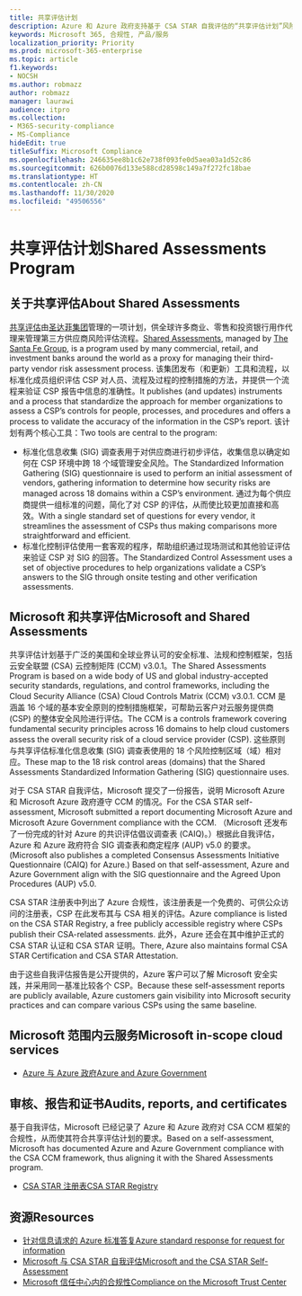 ```yaml
---
title: 共享评估计划
description: Azure 和 Azure 政府支持基于 CSA STAR 自我评估的“共享评估计划”风险评估工具。
keywords: Microsoft 365, 合规性, 产品/服务
localization_priority: Priority
ms.prod: microsoft-365-enterprise
ms.topic: article
f1.keywords:
- NOCSH
ms.author: robmazz
author: robmazz
manager: laurawi
audience: itpro
ms.collection:
- M365-security-compliance
- MS-Compliance
hideEdit: true
titleSuffix: Microsoft Compliance
ms.openlocfilehash: 246635ee8b1c62e738f093fe0d5aea03a1d52c86
ms.sourcegitcommit: 626b0076d133e588cd28598c149a7f272fc18bae
ms.translationtype: HT
ms.contentlocale: zh-CN
ms.lasthandoff: 11/30/2020
ms.locfileid: "49506556"
---
```

# <a name="shared-assessments-program"></a><span data-ttu-id="53a08-104">共享评估计划</span><span class="sxs-lookup"><span data-stu-id="53a08-104">Shared Assessments Program</span></span>

## <a name="about-shared-assessments"></a><span data-ttu-id="53a08-105">关于共享评估</span><span class="sxs-lookup"><span data-stu-id="53a08-105">About Shared Assessments</span></span>

<span data-ttu-id="53a08-106">[共享评估](https://sharedassessments.org/)由[圣达菲集团](https://www.santa-fe-group.com/)管理的一项计划，供全球许多商业、零售和投资银行用作代理来管理第三方供应商风险评估流程。</span><span class="sxs-lookup"><span data-stu-id="53a08-106">[Shared Assessments](https://sharedassessments.org/), managed by [The Santa Fe Group](https://www.santa-fe-group.com/), is a program used by many commercial, retail, and investment banks around the world as a proxy for managing their third-party vendor risk assessment process.</span></span> <span data-ttu-id="53a08-107">该集团发布（和更新）工具和流程，以标准化成员组织评估 CSP 对人员、流程及过程的控制措施的方法，并提供一个流程来验证 CSP 报告中信息的准确性。</span><span class="sxs-lookup"><span data-stu-id="53a08-107">It publishes (and updates) instruments and a process that standardize the approach for member organizations to assess a CSP’s controls for people, processes, and procedures and offers a process to validate the accuracy of the information in the CSP’s report.</span></span> <span data-ttu-id="53a08-108">该计划有两个核心工具：</span><span class="sxs-lookup"><span data-stu-id="53a08-108">Two tools are central to the program:</span></span>

- <span data-ttu-id="53a08-109">标准化信息收集 (SIG) 调查表用于对供应商进行初步评估，收集信息以确定如何在 CSP 环境中跨 18 个域管理安全风险。</span><span class="sxs-lookup"><span data-stu-id="53a08-109">The Standardized Information Gathering (SIG) questionnaire is used to perform an initial assessment of vendors, gathering information to determine how security risks are managed across 18 domains within a CSP’s environment.</span></span> <span data-ttu-id="53a08-110">通过为每个供应商提供一组标准的问题，简化了对 CSP 的评估，从而使比较更加直接和高效。</span><span class="sxs-lookup"><span data-stu-id="53a08-110">With a single standard set of questions for every vendor, it streamlines the assessment of CSPs thus making comparisons more straightforward and efficient.</span></span>
- <span data-ttu-id="53a08-111">标准化控制评估使用一套客观的程序，帮助组织通过现场测试和其他验证评估来验证 CSP 对 SIG 的回答。</span><span class="sxs-lookup"><span data-stu-id="53a08-111">The Standardized Control Assessment uses a set of objective procedures to help organizations validate a CSP’s answers to the SIG through onsite testing and other verification assessments.</span></span>

## <a name="microsoft-and-shared-assessments"></a><span data-ttu-id="53a08-112">Microsoft 和共享评估</span><span class="sxs-lookup"><span data-stu-id="53a08-112">Microsoft and Shared Assessments</span></span>

<span data-ttu-id="53a08-113">共享评估计划基于广泛的美国和全球业界认可的安全标准、法规和控制框架，包括云安全联盟 (CSA) 云控制矩阵 (CCM) v3.0.1。</span><span class="sxs-lookup"><span data-stu-id="53a08-113">The Shared Assessments Program is based on a wide body of US and global industry-accepted security standards, regulations, and control frameworks, including the Cloud Security Alliance (CSA) Cloud Controls Matrix (CCM) v3.0.1.</span></span> <span data-ttu-id="53a08-114">CCM 是涵盖 16 个域的基本安全原则的控制措施框架，可帮助云客户对云服务提供商 (CSP) 的整体安全风险进行评估。</span><span class="sxs-lookup"><span data-stu-id="53a08-114">The CCM is a controls framework covering fundamental security principles across 16 domains to help cloud customers assess the overall security risk of a cloud service provider (CSP).</span></span> <span data-ttu-id="53a08-115">这些原则与共享评估标准化信息收集 (SIG) 调查表使用的 18 个风险控制区域（域）相对应。</span><span class="sxs-lookup"><span data-stu-id="53a08-115">These map to the 18 risk control areas (domains) that the Shared Assessments Standardized Information Gathering (SIG) questionnaire uses.</span></span>

<span data-ttu-id="53a08-116">对于 CSA STAR 自我评估，Microsoft 提交了一份报告，说明 Microsoft Azure 和 Microsoft Azure 政府遵守 CCM 的情况。</span><span class="sxs-lookup"><span data-stu-id="53a08-116">For the CSA STAR self-assessment, Microsoft submitted a report documenting Microsoft Azure and Microsoft Azure Government compliance with the CCM.</span></span> <span data-ttu-id="53a08-117">（Microsoft 还发布了一份完成的针对 Azure 的共识评估倡议调查表 (CAIQ)。）根据此自我评估，Azure 和 Azure 政府符合 SIG 调查表和商定程序 (AUP) v5.0 的要求。</span><span class="sxs-lookup"><span data-stu-id="53a08-117">(Microsoft also publishes a completed Consensus Assessments Initiative Questionnaire (CAIQ) for Azure.) Based on that self-assessment, Azure and Azure Government align with the SIG questionnaire and the Agreed Upon Procedures (AUP) v5.0.</span></span>

<span data-ttu-id="53a08-118">CSA STAR 注册表中列出了 Azure 合规性，该注册表是一个免费的、可供公众访问的注册表，CSP 在此发布其与 CSA 相关的评估。</span><span class="sxs-lookup"><span data-stu-id="53a08-118">Azure compliance is listed on the CSA STAR Registry, a free publicly accessible registry where CSPs publish their CSA-related assessments.</span></span> <span data-ttu-id="53a08-119">此外，Azure 还会在其中维护正式的 CSA STAR 认证和 CSA STAR 证明。</span><span class="sxs-lookup"><span data-stu-id="53a08-119">There, Azure also maintains formal CSA STAR Certification and CSA STAR Attestation.</span></span>

<span data-ttu-id="53a08-120">由于这些自我评估报告是公开提供的，Azure 客户可以了解 Microsoft 安全实践，并采用同一基准比较各个 CSP。</span><span class="sxs-lookup"><span data-stu-id="53a08-120">Because these self-assessment reports are publicly available, Azure customers gain visibility into Microsoft security practices and can compare various CSPs using the same baseline.</span></span>

## <a name="microsoft-in-scope-cloud-services"></a><span data-ttu-id="53a08-121">Microsoft 范围内云服务</span><span class="sxs-lookup"><span data-stu-id="53a08-121">Microsoft in-scope cloud services</span></span>

- [<span data-ttu-id="53a08-122">Azure 与 Azure 政府</span><span class="sxs-lookup"><span data-stu-id="53a08-122">Azure and Azure Government</span></span>](https://aka.ms/AzureCompliance)

## <a name="audits-reports-and-certificates"></a><span data-ttu-id="53a08-123">审核、报告和证书</span><span class="sxs-lookup"><span data-stu-id="53a08-123">Audits, reports, and certificates</span></span>

<span data-ttu-id="53a08-124">基于自我评估，Microsoft 已经记录了 Azure 和 Azure 政府对 CSA CCM 框架的合规性，从而使其符合共享评估计划的要求。</span><span class="sxs-lookup"><span data-stu-id="53a08-124">Based on a self-assessment, Microsoft has documented Azure and Azure Government compliance with the CSA CCM framework, thus aligning it with the Shared Assessments program.</span></span>

- [<span data-ttu-id="53a08-125">CSA STAR 注册表</span><span class="sxs-lookup"><span data-stu-id="53a08-125">CSA STAR Registry</span></span>](https://aka.ms/Azure_STAR)

## <a name="resources"></a><span data-ttu-id="53a08-126">资源</span><span class="sxs-lookup"><span data-stu-id="53a08-126">Resources</span></span>

- [<span data-ttu-id="53a08-127">针对信息请求的 Azure 标准答复</span><span class="sxs-lookup"><span data-stu-id="53a08-127">Azure standard response for request for information</span></span>](https://azure.microsoft.com/resources/azure-standard-response-to-rfi-on-security-privacy-and-compliance/)
- [<span data-ttu-id="53a08-128">Microsoft 与 CSA STAR 自我评估</span><span class="sxs-lookup"><span data-stu-id="53a08-128">Microsoft and the CSA STAR Self-Assessment</span></span>](offering-csa-star-self-assessment.md)
- [<span data-ttu-id="53a08-129">Microsoft 信任中心内的合规性</span><span class="sxs-lookup"><span data-stu-id="53a08-129">Compliance on the Microsoft Trust Center</span></span>](https://www.microsoft.com/trust-center/compliance/compliance-overview)
